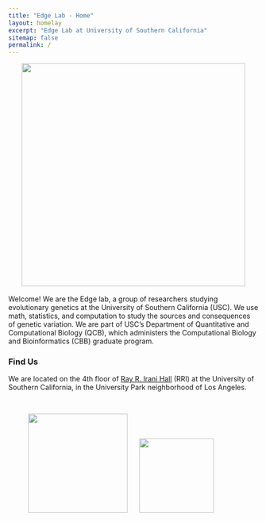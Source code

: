 ```yaml
---
title: "Edge Lab - Home"
layout: homelay
excerpt: "Edge Lab at University of Southern California"
sitemap: false
permalink: /
---
```


 <center><img src="{{ site.url }}{{ site.baseurl }}/images/edge_lablogo.png" style="width: 450px"></center>




<br/>
Welcome! We are the Edge lab, a group of researchers studying evolutionary genetics at the University of Southern California (USC). We use math, statistics, and computation to study the sources and consequences of genetic variation. We are part of USC’s Department of Quantitative and Computational Biology (QCB), which administers the Computational Biology and Bioinformatics (CBB) graduate program. 


<br>
 <h3><b>Find Us</b></h3>

We are located on the 4th floor of [Ray R. Irani Hall](https://goo.gl/maps/VnQFqEeUxaYJzyoe9) (RRI) at the University of Southern California, in the University Park neighborhood of Los Angeles.




<br>

<figure class="fourth">
  <img src="{{ site.url }}{{ site.baseurl }}/images/usc.png" style="width: 200px">
  <img src="{{ site.url }}{{ site.baseurl }}/images/bisc.png" style="width: 150px; margin-left:20px;">
</figure>


